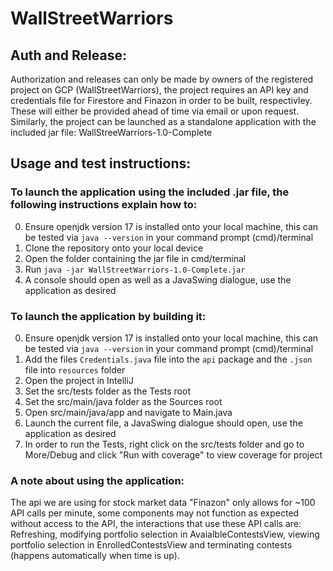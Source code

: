 # WallStreetWarriors

## Auth and Release:

Authorization and releases can only be made by owners of the registered project on GCP (WallStreetWarriors), the project requires an API key and credentials file for Firestore and Finazon in order to be built, respectivley. These will either be provided ahead of time via email or upon request. 
Similarly, the project can be launched as a standalone application with the included jar file: WallStreeWarriors-1.0-Complete


## Usage and test instructions:
### **To launch the application using the included .jar file, the following instructions explain how to:**

0. Ensure openjdk version 17 is installed onto your local machine, this can be tested via `java --version` in your command prompt (cmd)/terminal
1. Clone the repository onto your local device
2. Open the folder containing the jar file in cmd/terminal
3. Run `java -jar WallStreetWarriors-1.0-Complete.jar`
4. A console should open as well as a JavaSwing dialogue, use the application as desired

### **To launch the application by building it:**

0. Ensure openjdk version 17 is installed onto your local machine, this can be tested via `java --version` in your command prompt (cmd)/terminal
1. Add the files `Credentials.java` file into the `api` package and the `.json` file into `resources` folder
2. Open the project in IntelliJ
3. Set the src/tests folder as the Tests root
4. Set the src/main/java folder as the Sources root
5. Open src/main/java/app and navigate to Main.java
6. Launch the current file, a JavaSwing dialogue should open, use the application as desired
7. In order to run the Tests, right click on the src/tests folder and go to More/Debug and click "Run with coverage" to view coverage for project


### **A note about using the application**:
The api we are using for stock market data "Finazon" only allows for ~100 API calls per minute, some components may not function as expected without access to the API, the interactions that use these API calls are: Refreshing, modifying portfolio selection in AvaialbleContestsView, viewing portfolio selection in EnrolledContestsView and terminating contests (happens automatically when time is up).
